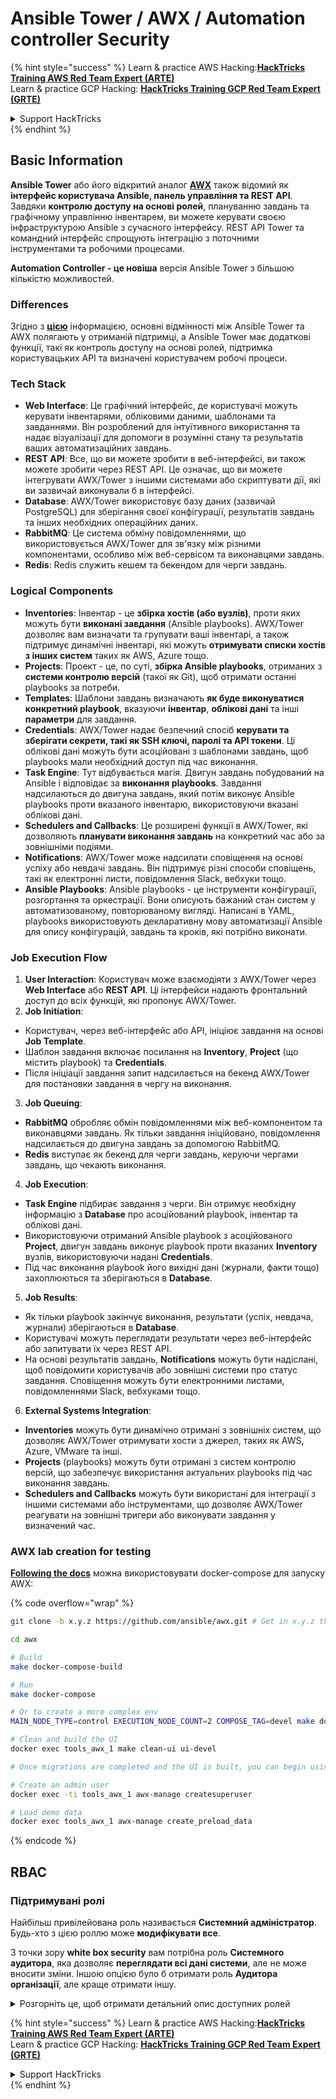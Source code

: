 # Ansible Tower / AWX / Automation controller Security

{% hint style="success" %}
Learn & practice AWS Hacking:<img src="../.gitbook/assets/image (1) (1) (1).png" alt="" data-size="line">[**HackTricks Training AWS Red Team Expert (ARTE)**](https://training.hacktricks.xyz/courses/arte)<img src="../.gitbook/assets/image (1) (1) (1).png" alt="" data-size="line">\
Learn & practice GCP Hacking: <img src="../.gitbook/assets/image (2).png" alt="" data-size="line">[**HackTricks Training GCP Red Team Expert (GRTE)**<img src="../.gitbook/assets/image (2).png" alt="" data-size="line">](https://training.hacktricks.xyz/courses/grte)

<details>

<summary>Support HackTricks</summary>

* Check the [**subscription plans**](https://github.com/sponsors/carlospolop)!
* **Join the** 💬 [**Discord group**](https://discord.gg/hRep4RUj7f) or the [**telegram group**](https://t.me/peass) or **follow** us on **Twitter** 🐦 [**@hacktricks\_live**](https://twitter.com/hacktricks_live)**.**
* **Share hacking tricks by submitting PRs to the** [**HackTricks**](https://github.com/carlospolop/hacktricks) and [**HackTricks Cloud**](https://github.com/carlospolop/hacktricks-cloud) github repos.

</details>
{% endhint %}

## Basic Information

**Ansible Tower** або його відкритий аналог [**AWX**](https://github.com/ansible/awx) також відомий як **інтерфейс користувача Ansible, панель управління та REST API**. Завдяки **контролю доступу на основі ролей**, плануванню завдань та графічному управлінню інвентарем, ви можете керувати своєю інфраструктурою Ansible з сучасного інтерфейсу. REST API Tower та командний інтерфейс спрощують інтеграцію з поточними інструментами та робочими процесами.

**Automation Controller - це новіша** версія Ansible Tower з більшою кількістю можливостей.

### Differences

Згідно з [**цією**](https://blog.devops.dev/ansible-tower-vs-awx-under-the-hood-65cfec78db00) інформацією, основні відмінності між Ansible Tower та AWX полягають у отриманій підтримці, а Ansible Tower має додаткові функції, такі як контроль доступу на основі ролей, підтримка користувацьких API та визначені користувачем робочі процеси.

### Tech Stack

* **Web Interface**: Це графічний інтерфейс, де користувачі можуть керувати інвентарями, обліковими даними, шаблонами та завданнями. Він розроблений для інтуїтивного використання та надає візуалізації для допомоги в розумінні стану та результатів ваших автоматизаційних завдань.
* **REST API**: Все, що ви можете зробити в веб-інтерфейсі, ви також можете зробити через REST API. Це означає, що ви можете інтегрувати AWX/Tower з іншими системами або скриптувати дії, які ви зазвичай виконували б в інтерфейсі.
* **Database**: AWX/Tower використовує базу даних (зазвичай PostgreSQL) для зберігання своєї конфігурації, результатів завдань та інших необхідних операційних даних.
* **RabbitMQ**: Це система обміну повідомленнями, що використовується AWX/Tower для зв'язку між різними компонентами, особливо між веб-сервісом та виконавцями завдань.
* **Redis**: Redis служить кешем та бекендом для черги завдань.

### Logical Components

* **Inventories**: Інвентар - це **збірка хостів (або вузлів)**, проти яких можуть бути **виконані завдання** (Ansible playbooks). AWX/Tower дозволяє вам визначати та групувати ваші інвентарі, а також підтримує динамічні інвентарі, які можуть **отримувати списки хостів з інших систем** таких як AWS, Azure тощо.
* **Projects**: Проект - це, по суті, **збірка Ansible playbooks**, отриманих з **системи контролю версій** (такої як Git), щоб отримати останні playbooks за потреби.
* **Templates**: Шаблони завдань визначають **як буде виконуватися конкретний playbook**, вказуючи **інвентар**, **облікові дані** та інші **параметри** для завдання.
* **Credentials**: AWX/Tower надає безпечний спосіб **керувати та зберігати секрети, такі як SSH ключі, паролі та API токени**. Ці облікові дані можуть бути асоційовані з шаблонами завдань, щоб playbooks мали необхідний доступ під час виконання.
* **Task Engine**: Тут відбувається магія. Двигун завдань побудований на Ansible і відповідає за **виконання playbooks**. Завдання надсилаються до двигуна завдань, який потім виконує Ansible playbooks проти вказаного інвентарю, використовуючи вказані облікові дані.
* **Schedulers and Callbacks**: Це розширені функції в AWX/Tower, які дозволяють **планувати виконання завдань** на конкретний час або за зовнішніми подіями.
* **Notifications**: AWX/Tower може надсилати сповіщення на основі успіху або невдачі завдань. Він підтримує різні способи сповіщень, такі як електронні листи, повідомлення Slack, вебхуки тощо.
* **Ansible Playbooks**: Ansible playbooks - це інструменти конфігурації, розгортання та оркестрації. Вони описують бажаний стан систем у автоматизованому, повторюваному вигляді. Написані в YAML, playbooks використовують декларативну мову автоматизації Ansible для опису конфігурацій, завдань та кроків, які потрібно виконати.

### Job Execution Flow

1. **User Interaction**: Користувач може взаємодіяти з AWX/Tower через **Web Interface** або **REST API**. Ці інтерфейси надають фронтальний доступ до всіх функцій, які пропонує AWX/Tower.
2. **Job Initiation**:
* Користувач, через веб-інтерфейс або API, ініціює завдання на основі **Job Template**.
* Шаблон завдання включає посилання на **Inventory**, **Project** (що містить playbook) та **Credentials**.
* Після ініціації завдання запит надсилається на бекенд AWX/Tower для постановки завдання в чергу на виконання.
3. **Job Queuing**:
* **RabbitMQ** обробляє обмін повідомленнями між веб-компонентом та виконавцями завдань. Як тільки завдання ініційовано, повідомлення надсилається до двигуна завдань за допомогою RabbitMQ.
* **Redis** виступає як бекенд для черги завдань, керуючи чергами завдань, що чекають виконання.
4. **Job Execution**:
* **Task Engine** підбирає завдання з черги. Він отримує необхідну інформацію з **Database** про асоційований playbook, інвентар та облікові дані.
* Використовуючи отриманий Ansible playbook з асоційованого **Project**, двигун завдань виконує playbook проти вказаних **Inventory** вузлів, використовуючи надані **Credentials**.
* Під час виконання playbook його вихідні дані (журнали, факти тощо) захоплюються та зберігаються в **Database**.
5. **Job Results**:
* Як тільки playbook закінчує виконання, результати (успіх, невдача, журнали) зберігаються в **Database**.
* Користувачі можуть переглядати результати через веб-інтерфейс або запитувати їх через REST API.
* На основі результатів завдань, **Notifications** можуть бути надіслані, щоб повідомити користувачів або зовнішні системи про статус завдання. Сповіщення можуть бути електронними листами, повідомленнями Slack, вебхуками тощо.
6. **External Systems Integration**:
* **Inventories** можуть бути динамічно отримані з зовнішніх систем, що дозволяє AWX/Tower отримувати хости з джерел, таких як AWS, Azure, VMware та інші.
* **Projects** (playbooks) можуть бути отримані з систем контролю версій, що забезпечує використання актуальних playbooks під час виконання завдань.
* **Schedulers and Callbacks** можуть бути використані для інтеграції з іншими системами або інструментами, що дозволяє AWX/Tower реагувати на зовнішні тригери або виконувати завдання у визначений час.

### AWX lab creation for testing

[**Following the docs**](https://github.com/ansible/awx/blob/devel/tools/docker-compose/README.md) можна використовувати docker-compose для запуску AWX:

{% code overflow="wrap" %}
```bash
git clone -b x.y.z https://github.com/ansible/awx.git # Get in x.y.z the latest release version

cd awx

# Build
make docker-compose-build

# Run
make docker-compose

# Or to create a more complex env
MAIN_NODE_TYPE=control EXECUTION_NODE_COUNT=2 COMPOSE_TAG=devel make docker-compose

# Clean and build the UI
docker exec tools_awx_1 make clean-ui ui-devel

# Once migrations are completed and the UI is built, you can begin using AWX. The UI can be reached in your browser at https://localhost:8043/#/home, and the API can be found at https://localhost:8043/api/v2.

# Create an admin user
docker exec -ti tools_awx_1 awx-manage createsuperuser

# Load demo data
docker exec tools_awx_1 awx-manage create_preload_data
```
{% endcode %}

## RBAC

### Підтримувані ролі

Найбільш привілейована роль називається **Системний адміністратор**. Будь-хто з цією роллю може **модифікувати все**.

З точки зору **white box security** вам потрібна роль **Системного аудитора**, яка дозволяє **переглядати всі дані системи**, але не може вносити зміни. Іншою опцією було б отримати роль **Аудитора організації**, але краще отримати іншу.

<details>

<summary>Розгорніть це, щоб отримати детальний опис доступних ролей</summary>

1. **Системний адміністратор**:
* Це роль суперкористувача з дозволами на доступ і модифікацію будь-якого ресурсу в системі.
* Вони можуть керувати всіма організаціями, командами, проектами, інвентарями, шаблонами завдань тощо.
2. **Системний аудитор**:
* Користувачі з цією роллю можуть переглядати всі дані системи, але не можуть вносити зміни.
* Ця роль призначена для дотримання норм і контролю.
3. **Ролі організації**:
* **Адміністратор**: Повний контроль над ресурсами організації.
* **Аудитор**: Доступ лише для перегляду ресурсів організації.
* **Член**: Основне членство в організації без конкретних дозволів.
* **Виконати**: Може виконувати шаблони завдань в організації.
* **Читати**: Може переглядати ресурси організації.
4. **Ролі проекту**:
* **Адміністратор**: Може керувати і модифікувати проект.
* **Використовувати**: Може використовувати проект у шаблоні завдання.
* **Оновити**: Може оновити проект за допомогою SCM (системи контролю версій).
5. **Ролі інвентарю**:
* **Адміністратор**: Може керувати і модифікувати інвентар.
* **Ad Hoc**: Може виконувати команди ad hoc на інвентарі.
* **Оновити**: Може оновити джерело інвентарю.
* **Використовувати**: Може використовувати інвентар у шаблоні завдання.
* **Читати**: Доступ лише для перегляду.
6. **Ролі шаблону завдання**:
* **Адміністратор**: Може керувати і модифікувати шаблон завдання.
* **Виконати**: Може виконувати завдання.
* **Читати**: Доступ лише для перегляду.
7. **Ролі облікових даних**:
* **Адміністратор**: Може керувати і модифікувати облікові дані.
* **Використовувати**: Може використовувати облікові дані в шаблонах завдань або інших відповідних ресурсах.
* **Читати**: Доступ лише для перегляду.
8. **Ролі команди**:
* **Член**: Частина команди, але без конкретних дозволів.
* **Адміністратор**: Може керувати членами команди та пов'язаними ресурсами.
9. **Ролі робочого процесу**:
* **Адміністратор**: Може керувати і модифікувати робочий процес.
* **Виконати**: Може виконувати робочий процес.
* **Читати**: Доступ лише для перегляду.

</details>

{% hint style="success" %}
Learn & practice AWS Hacking:<img src="../.gitbook/assets/image (1) (1) (1).png" alt="" data-size="line">[**HackTricks Training AWS Red Team Expert (ARTE)**](https://training.hacktricks.xyz/courses/arte)<img src="../.gitbook/assets/image (1) (1) (1).png" alt="" data-size="line">\
Learn & practice GCP Hacking: <img src="../.gitbook/assets/image (2).png" alt="" data-size="line">[**HackTricks Training GCP Red Team Expert (GRTE)**<img src="../.gitbook/assets/image (2).png" alt="" data-size="line">](https://training.hacktricks.xyz/courses/grte)

<details>

<summary>Support HackTricks</summary>

* Check the [**subscription plans**](https://github.com/sponsors/carlospolop)!
* **Join the** 💬 [**Discord group**](https://discord.gg/hRep4RUj7f) or the [**telegram group**](https://t.me/peass) or **follow** us on **Twitter** 🐦 [**@hacktricks\_live**](https://twitter.com/hacktricks_live)**.**
* **Share hacking tricks by submitting PRs to the** [**HackTricks**](https://github.com/carlospolop/hacktricks) and [**HackTricks Cloud**](https://github.com/carlospolop/hacktricks-cloud) github repos.

</details>
{% endhint %}
